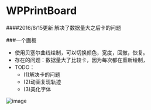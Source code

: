 # WPPrintBoard
####2016/8/15更新
解决了数据量大之后卡的问题

###一个画板
- 使用贝塞尔曲线绘制，可以切换颜色，宽度，回撤，恢复。
- 存在的问题：数据量大了比较卡，因为每次都在重新绘制，
- TODO：
  - (1)解决卡的问题
  - (2)动画复现轨迹
  - (3)美化字体
  
![image](https://github.com/Woooop/WPPrintBoard/blob/master/demoGif.gif)
